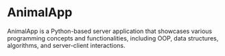 # AnimalApp
AnimalApp is a Python-based server application that showcases various programming concepts and functionalities, including OOP, data structures, algorithms, and server-client interactions.
